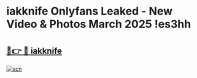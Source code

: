 # iakknife Onlyfans Leaked - New Video & Photos March 2025 !es3hh

# <h2><a href="https://z0ssbf.iuczelnia.edu.pl?title=iakknife&ref=es3hh">🔗👉 🔴 iakknife</a></h2>

[![acn](https://github.com/user-attachments/assets/0f9c940e-d8b0-45ae-aac7-cd30a18b3e1c)](https://z0ssbf.iuczelnia.edu.pl?title=iakknife&ref=es3hh)

